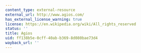 ```yaml
---
content_type: external-resource
external_url: http://www.agios.com/
has_external_license_warning: true
license: https://en.wikipedia.org/wiki/All_rights_reserved
status: ''
title: Agios
uid: ff138b5e-0cff-40ab-b369-8d080bae73d4
wayback_url: ''
---
```

